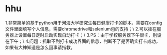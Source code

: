 # hhu
1.非常简单的基于python用于河海大学研究生每日健康打卡的脚本，需要在config文件里面填写个人信息，需要chromedrive和selenium包的支持；\\
2.可以挂在服务器上设置每日定时启动实现自动打卡；\\
3.PS：由于学校服务器下午很卡，别设在下午；\\
4.问题：抓取不到打卡成功界面的信息，判断不了是否确实打卡成功，如果有大神知道是怎么回事请指教。
